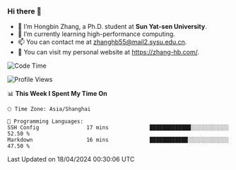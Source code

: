 ### Hi there 👋

- 🔭 I’m Hongbin Zhang, a Ph.D. student at **Sun Yat-sen University**.
- 🌱 I’m currently learning high-performance computing.
- 📫 You can contact me at zhanghb55@mail2.sysu.edu.cn.
- 👀 You can visit my personal website at https://zhang-hb.com/.

<!--START_SECTION:waka-->
![Code Time](http://img.shields.io/badge/Code%20Time-312%20hrs%2059%20mins-blue)

![Profile Views](http://img.shields.io/badge/Profile%20Views-56-blue)

📊 **This Week I Spent My Time On** 

```text
🕑︎ Time Zone: Asia/Shanghai

💬 Programming Languages: 
SSH Config               17 mins             █████████████░░░░░░░░░░░░   52.50 % 
Markdown                 16 mins             ████████████░░░░░░░░░░░░░   47.50 % 
```


 Last Updated on 18/04/2024 00:30:06 UTC
<!--END_SECTION:waka-->
